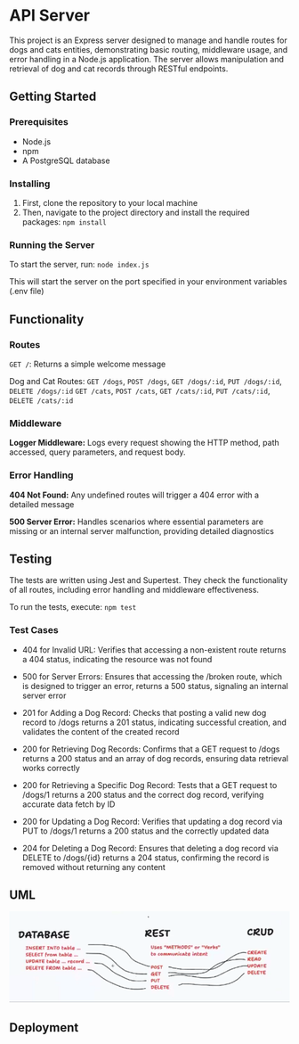 # API Server

This project is an Express server designed to manage and handle routes for dogs and cats entities, demonstrating basic routing, middleware usage, and error handling in a Node.js application. The server allows manipulation and retrieval of dog and cat records through RESTful endpoints.

## Getting Started

### Prerequisites
- Node.js
- npm
- A PostgreSQL database

### Installing
1. First, clone the repository to your local machine
2. Then, navigate to the project directory and install the required packages: `npm install`

### Running the Server
To start the server, run: `node index.js`

This will start the server on the port specified in your environment variables (.env file)

## Functionality
### Routes
`GET /`: Returns a simple welcome message

Dog and Cat Routes:
`GET /dogs`, `POST /dogs`, `GET /dogs/:id`, `PUT /dogs/:id`, `DELETE /dogs/:id`
`GET /cats`, `POST /cats`, `GET /cats/:id`, `PUT /cats/:id`, `DELETE /cats/:id`

### Middleware
**Logger Middleware:** Logs every request showing the HTTP method, path accessed, query parameters, and request body.

### Error Handling
**404 Not Found:** Any undefined routes will trigger a 404 error with a detailed message

**500 Server Error:** Handles scenarios where essential parameters are missing or an internal server malfunction, providing detailed diagnostics

## Testing
The tests are written using Jest and Supertest. They check the functionality of all routes, including error handling and middleware effectiveness.

To run the tests, execute: `npm test`

### Test Cases
- 404 for Invalid URL: Verifies that accessing a non-existent route returns a 404 status, indicating the resource was not found

- 500 for Server Errors: Ensures that accessing the /broken route, which is designed to trigger an error, returns a 500 status, signaling an internal server error

- 201 for Adding a Dog Record: Checks that posting a valid new dog record to /dogs returns a 201 status, indicating successful creation, and validates the content of the created record

- 200 for Retrieving Dog Records: Confirms that a GET request to /dogs returns a 200 status and an array of dog records, ensuring data retrieval works correctly

- 200 for Retrieving a Specific Dog Record: Tests that a GET request to /dogs/1 returns a 200 status and the correct dog record, verifying accurate data fetch by ID

- 200 for Updating a Dog Record: Verifies that updating a dog record via PUT to /dogs/1 returns a 200 status and the correctly updated data

- 204 for Deleting a Dog Record: Ensures that deleting a dog record via DELETE to /dogs/{id} returns a 204 status, confirming the record is removed without returning any content

## UML
![UML Diagram](./img/uml3.png)

## Deployment
